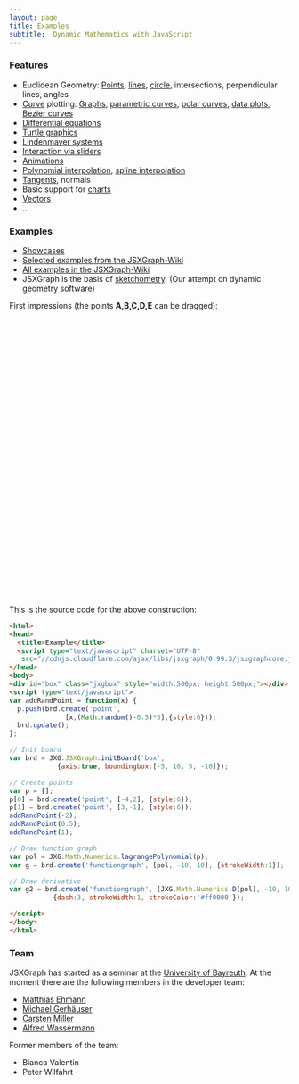 ```yaml
---
layout: page
title: Examples
subtitle:  Dynamic Mathematics with JavaScript
---
```


### Features

* Euclidean Geometry:
    [Points](/wiki/index.php/Point), [lines](/wiki/index.php/Line), [circle](/wiki/index.php/Circle), intersections, perpendicular lines, angles
* [Curve](/wiki/index.php/Curve) plotting: [Graphs](/wiki/index.php/Simple_function_plotter),     [parametric curves](/wiki/index.php/Lissajous_curves), [polar curves](/wiki/index.php/Archimedean_spiral), [data plots](/wiki/index.php/Data_plot_of_live_data_via_AJAX), [Bezier curves](/wiki/index.php/Bezier_curves)
* [Differential equations](/wiki/index.php/Lotka-Volterra_equations)
* [Turtle graphics](/wiki/index.php/Category:Turtle_Graphics)
* [Lindenmayer systems](/wiki/index.php/L-systems)
* [Interaction via sliders](/wiki/index.php/Lissajous_curves)
* [Animations](/wiki/index.php/Animation_II)
* [Polynomial interpolation](/wiki/index.php/Lagrange_interpolation), [spline interpolation](/wiki/index.php/Cubic_spline_interpolation)
* [Tangents](/wiki/index.php/Mean_Value_Theorem), normals
* Basic support for [charts](/wiki/index.php/Category:Charts)
* [Vectors](/wiki/index.php/Matrix_multiplication)
* ...

### Examples

* <a href="/showcase">Showcases</a>
* <a href="/wiki/index.php/Showcases">Selected examples from the JSXGraph-Wiki</a>
* <a href="/wiki/index.php/Category:Examples">All examples in the JSXGraph-Wiki</a>
* JSXGraph is the basis of [sketchometry](//sketchometry.org). (Our attempt on dynamic geometry software)

First impressions (the points **A,B,C,D,E** can be dragged):

<div id="box" class="jxgbox" style="width:500px; height:500px;"></div>
<script type='text/javascript'>
(function(){
    var addPoint = function(x) {
      p.push(brd.create('point',
                  [x, (Math.random() - 0.5) * 3], {style:6}));
      brd.update();
    };

    var brd = JXG.JSXGraph.initBoard('box',
               {axis:true, boundingbox:[-5, 10, 5, -10]});
    var p = [];
    p[0] = brd.create('point', [-4,2], {style:6});
    p[1] = brd.create('point', [3,-1], {style:6});
    addPoint(-2);
    addPoint(0.5);
    addPoint(1);
    var pol = JXG.Math.Numerics.lagrangePolynomial(p);
    var g = brd.create('functiongraph', [pol, -10, 10], {strokeWidth:1});
    var g2 = brd.create('functiongraph', [JXG.Math.Numerics.D(pol), -10, 10],
               {dash:3, strokeWidth:1, strokeColor:'#ff0000'});

})();
</script>

This is the source code for the above construction:

```html
<html>
<head>
  <title>Example</title>
  <script type="text/javascript" charset="UTF-8"
   src="//cdnjs.cloudflare.com/ajax/libs/jsxgraph/0.99.3/jsxgraphcore.js"></script>
</head>
<body>
<div id="box" class="jxgbox" style="width:500px; height:500px;"></div>
<script type="text/javascript">
var addRandPoint = function(x) {
  p.push(brd.create('point',
              [x,(Math.random()-0.5)*3],{style:6}));
  brd.update();
};

// Init board
var brd = JXG.JSXGraph.initBoard('box',
            {axis:true, boundingbox:[-5, 10, 5, -10]});

// Create points
var p = [];
p[0] = brd.create('point', [-4,2], {style:6});
p[1] = brd.create('point', [3,-1], {style:6});
addRandPoint(-2);
addRandPoint(0.5);
addRandPoint(1);

// Draw function graph
var pol = JXG.Math.Numerics.lagrangePolynomial(p);
var g = brd.create('functiongraph', [pol, -10, 10], {strokeWidth:1});

// Draw derivative
var g2 = brd.create('functiongraph', [JXG.Math.Numerics.D(pol), -10, 10],
           {dash:3, strokeWidth:1, strokeColor:'#ff0000'});

</script>
</body>
</html>
```


### Team

JSXGraph has started as a seminar at the <a href="//www.uni-bayreuth.de">University of Bayreuth</a>.
At the moment there are the following members in the developer team:

* <a href="//did.mat.uni-bayreuth.de/~matthias/" target="_blank">Matthias Ehmann</a>
* <a href="//www.michael-gerhaeuser.de/" target="_blank">Michael Gerhäuser</a>
* <a href="//tucnak.de/" target="_blank">Carsten Miller</a>
* <a href="//did.mat.uni-bayreuth.de/~alfred/home/index.html" target="_blank">Alfred Wassermann</a>

Former members of the team:

* Bianca Valentin
* Peter Wilfahrt
